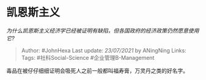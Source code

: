 # 凯恩斯主义
*为什么凯恩斯主义经济学已经被证明有缺陷，但各国政府的经济政策仍然愿意使用它?*

> Author: #JohnHexa
Last update: *23/07/2021* by ANingNing
Links:
Tags: #社科Social-Science #企业管理B-Management

 
毒品在被仔仔细细证明会吸死人之前一般都叫福寿膏，万灵丹之类的好名字。




